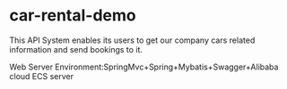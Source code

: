 # car-rental-demo
This API System enables its users to get our company cars related information and send bookings to it.

Web Server Environment:SpringMvc+Spring+Mybatis+Swagger+Alibaba cloud ECS server
